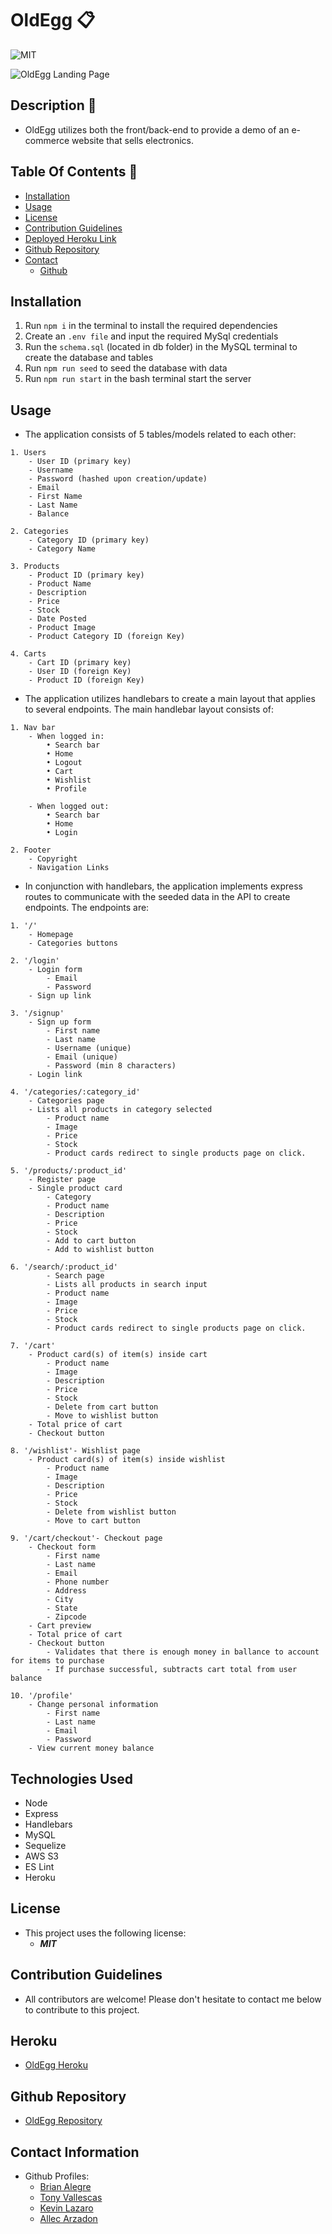 # OldEgg 📋

![MIT](https://img.shields.io/badge/License-MIT-blue.svg)

![OldEgg Landing Page](./public/images/demo/oldegg-landing-page.png)

## Description 📍
- OldEgg utilizes both the front/back-end to provide a demo of an e-commerce website that sells electronics.

## Table Of Contents 📜
* [Installation](##installation)
* [Usage](##usage)
* [License](#license)
* [Contribution Guidelines](#contribution-guidelines)
* [Deployed Heroku Link](#heroku)
* [Github Repository](#github-repository)
* [Contact](#contact-information)
    * [Github](#github)

## Installation 
 1. Run ``` npm i ``` in the terminal to install the required dependencies
 2. Create an ```.env file``` and input the required MySql credentials
 3. Run the ```schema.sql``` (located in db folder) in the MySQL terminal to create the database and tables
 4. Run ```npm run seed``` to seed the database with data
 5. Run ```npm run start``` in the bash terminal start the server

## Usage 
- The application consists of 5 tables/models related to each other:
```
1. Users 
    - User ID (primary key)
    - Username
    - Password (hashed upon creation/update)
    - Email
    - First Name
    - Last Name
    - Balance

2. Categories
    - Category ID (primary key)
    - Category Name
    
3. Products
    - Product ID (primary key)
    - Product Name
    - Description
    - Price
    - Stock
    - Date Posted
    - Product Image
    - Product Category ID (foreign Key)

4. Carts
    - Cart ID (primary key)
    - User ID (foreign Key)
    - Product ID (foreign Key)
```

- The application utilizes handlebars to create a main layout that applies to several endpoints. The main handlebar layout consists of:

```
1. Nav bar 
    - When logged in:
        • Search bar
        • Home 
        • Logout
        • Cart
        • Wishlist
        • Profile

    - When logged out:
        • Search bar
        • Home
        • Login

2. Footer
    - Copyright
    - Navigation Links
```

- In conjunction with handlebars, the application implements express routes to communicate with the seeded data in the API to create endpoints. The endpoints are:

```
1. '/'
    - Homepage
    - Categories buttons 

2. '/login'
    - Login form
        - Email
        - Password
    - Sign up link

3. '/signup'
    - Sign up form
        - First name
        - Last name
        - Username (unique)
        - Email (unique)
        - Password (min 8 characters)
    - Login link

4. '/categories/:category_id'
    - Categories page
    - Lists all products in category selected
        - Product name
        - Image
        - Price
        - Stock
        - Product cards redirect to single products page on click.

5. '/products/:product_id'
    - Register page
    - Single product card
        - Category
        - Product name
        - Description
        - Price
        - Stock
        - Add to cart button 
        - Add to wishlist button

6. '/search/:product_id'
        - Search page
        - Lists all products in search input
        - Product name
        - Image
        - Price
        - Stock
        - Product cards redirect to single products page on click.

7. '/cart'
    - Product card(s) of item(s) inside cart
        - Product name
        - Image
        - Description
        - Price
        - Stock
        - Delete from cart button
        - Move to wishlist button
    - Total price of cart 
    - Checkout button

8. '/wishlist'- Wishlist page
    - Product card(s) of item(s) inside wishlist
        - Product name
        - Image
        - Description
        - Price
        - Stock
        - Delete from wishlist button
        - Move to cart button

9. '/cart/checkout'- Checkout page
    - Checkout form
        - First name
        - Last name
        - Email
        - Phone number
        - Address
        - City
        - State
        - Zipcode
    - Cart preview 
    - Total price of cart
    - Checkout button
        - Validates that there is enough money in ballance to account for items to purchase
        - If purchase successful, subtracts cart total from user balance

10. '/profile'
    - Change personal information
        - First name
        - Last name
        - Email
        - Password
    - View current money balance
```
##  Technologies Used
- Node
- Express
- Handlebars
- MySQL
- Sequelize
- AWS S3
- ES Lint
- Heroku

##  License
- This project uses the following license:<br>
     - ***MIT***

##  Contribution Guidelines 
- All contributors are welcome! Please don't hesitate to contact me below to contribute to this project.

##  Heroku
- [OldEgg Heroku](oldegg.herokuapp.com/)

##  Github Repository 
- [OldEgg Repository](https://github.com/brianalegre/Project2)

##  Contact Information
- Github Profiles:
    - [Brian Alegre](https://github.com/brianalegre)
    - [Tony Vallescas](https://github.com/Tonyavall)
    - [Kevin Lazaro](https://github.com/keeezy)
    - [Allec Arzadon](https://github.com/axe714)

